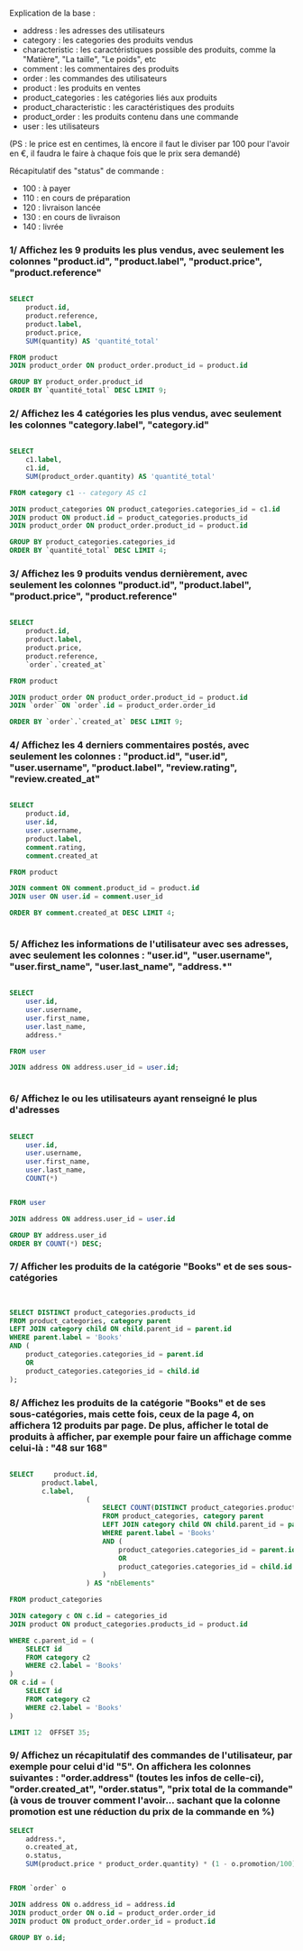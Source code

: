 Explication de la base :

-   address : les adresses des utilisateurs
-   category : les categories des produits vendus
-   characteristic : les caractéristiques possible des produits, comme la "Matière", "La taille", "Le poids", etc
-   comment : les commentaires des produits
-   order : les commandes des utilisateurs
-   product : les produits en ventes
-   product_categories : les catégories liés aux produits
-   product_characteristic : les caractéristiques des produits
-   product_order : les produits contenu dans une commande
-   user : les utilisateurs

(PS : le price est en centimes, là encore il faut le diviser par 100 pour l'avoir en €, il faudra le faire à chaque fois que le prix sera demandé)

Récapitulatif des "status" de commande :

-   100 : à payer
-   110 : en cours de préparation
-   120 : livraison lancée
-   130 : en cours de livraison
-   140 : livrée

### 1/ Affichez les 9 produits les plus vendus, avec seulement les colonnes "product.id", "product.label", "product.price", "product.reference"

```sql

SELECT
	product.id,
    product.reference,
    product.label,
    product.price,
    SUM(quantity) AS 'quantité_total'

FROM product
JOIN product_order ON product_order.product_id = product.id

GROUP BY product_order.product_id
ORDER BY `quantité_total` DESC LIMIT 9;

```

### 2/ Affichez les 4 catégories les plus vendus, avec seulement les colonnes "category.label", "category.id"

```sql

SELECT
	c1.label,
    c1.id,
    SUM(product_order.quantity) AS 'quantité_total'

FROM category c1 -- category AS c1

JOIN product_categories ON product_categories.categories_id = c1.id
JOIN product ON product.id = product_categories.products_id
JOIN product_order ON product_order.product_id = product.id

GROUP BY product_categories.categories_id
ORDER BY `quantité_total` DESC LIMIT 4;

```

### 3/ Affichez les 9 produits vendus dernièrement, avec seulement les colonnes "product.id", "product.label", "product.price", "product.reference"

```sql

SELECT
	product.id,
    product.label,
    product.price,
    product.reference,
    `order`.`created_at`

FROM product

JOIN product_order ON product_order.product_id = product.id
JOIN `order` ON `order`.id = product_order.order_id

ORDER BY `order`.`created_at` DESC LIMIT 9;


```

### 4/ Affichez les 4 derniers commentaires postés, avec seulement les colonnes : "product.id", "user.id", "user.username", "product.label", "review.rating", "review.created_at"

```sql

SELECT
	product.id,
    user.id,
    user.username,
    product.label,
    comment.rating,
    comment.created_at

FROM product

JOIN comment ON comment.product_id = product.id
JOIN user ON user.id = comment.user_id

ORDER BY comment.created_at DESC LIMIT 4;



```

### 5/ Affichez les informations de l'utilisateur avec ses adresses, avec seulement les colonnes : "user.id", "user.username", "user.first_name", "user.last_name", "address.\*"

```sql

SELECT
	user.id,
    user.username,
    user.first_name,
    user.last_name,
    address.*

FROM user

JOIN address ON address.user_id = user.id;



```

### 6/ Affichez le ou les utilisateurs ayant renseigné le plus d'adresses

```sql

SELECT
	user.id,
    user.username,
    user.first_name,
    user.last_name,
    COUNT(*)


FROM user

JOIN address ON address.user_id = user.id

GROUP BY address.user_id
ORDER BY COUNT(*) DESC;


```

### 7/ Afficher les produits de la catégorie "Books" et de ses sous-catégories

```sql


SELECT DISTINCT product_categories.products_id
FROM product_categories, category parent
LEFT JOIN category child ON child.parent_id = parent.id
WHERE parent.label = 'Books'
AND (
    product_categories.categories_id = parent.id
    OR
    product_categories.categories_id = child.id
);
```

### 8/ Affichez les produits de la catégorie "Books" et de ses sous-catégories, mais cette fois, ceux de la page 4, on affichera 12 produits par page. De plus, afficher le total de produits à afficher, par exemple pour faire un affichage comme celui-là : "48 sur 168"

```sql

SELECT     product.id,
        product.label,
        c.label,
                   (
                       SELECT COUNT(DISTINCT product_categories.products_id)
                       FROM product_categories, category parent
                       LEFT JOIN category child ON child.parent_id = parent.id
                       WHERE parent.label = 'Books'
                       AND (
                           product_categories.categories_id = parent.id
                           OR
                           product_categories.categories_id = child.id
                       )
                   ) AS "nbElements"

FROM product_categories

JOIN category c ON c.id = categories_id
JOIN product ON product_categories.products_id = product.id

WHERE c.parent_id = (
    SELECT id
    FROM category c2
    WHERE c2.label = 'Books'
)
OR c.id = (
    SELECT id
    FROM category c2
    WHERE c2.label = 'Books'
)

LIMIT 12  OFFSET 35;


```

### 9/ Affichez un récapitulatif des commandes de l'utilisateur, par exemple pour celui d'id "5". On affichera les colonnes suivantes : "order.address" (toutes les infos de celle-ci), "order.created_at", "order.status", "prix total de la commande" (à vous de trouver comment l'avoir... sachant que la colonne promotion est une réduction du prix de la commande en %)

```sql
SELECT
	address.*,
	o.created_at,
	o.status,
    SUM(product.price * product_order.quantity) * (1 - o.promotion/100) AS 'prix de la commande'


FROM `order` o

JOIN address ON o.address_id = address.id
JOIN product_order ON o.id = product_order.order_id
JOIN product ON product_order.order_id = product.id

GROUP BY o.id;
```
